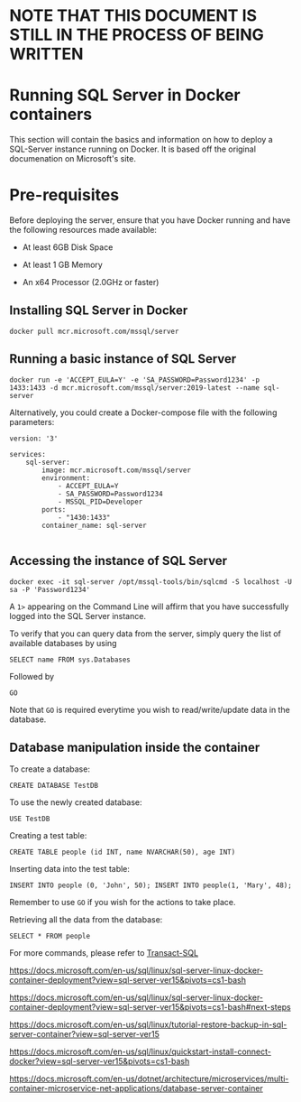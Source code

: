# NOTE THAT THIS DOCUMENT IS STILL IN THE PROCESS OF BEING WRITTEN

# Running SQL Server in Docker containers
This section will contain the basics and information on how to deploy a SQL-Server instance running on Docker. It is based off the original documenation on Microsoft's site.

# Pre-requisites
Before deploying the server, ensure that you have Docker running and have the following resources made available:

- At least 6GB Disk Space

- At least 1 GB Memory

- An x64 Processor (2.0GHz or faster)

## Installing SQL Server in Docker
`docker pull mcr.microsoft.com/mssql/server`

## Running a basic instance of SQL Server
`docker run -e 'ACCEPT_EULA=Y' -e 'SA_PASSWORD=Password1234' -p 1433:1433 -d mcr.microsoft.com/mssql/server:2019-latest --name sql-server`

Alternatively, you could create a Docker-compose file with the following parameters:

```
version: '3'

services:
    sql-server:
        image: mcr.microsoft.com/mssql/server
        environment: 
            - ACCEPT_EULA=Y
            - SA_PASSWORD=Password1234
            - MSSQL_PID=Developer
        ports:
            - "1430:1433"
        container_name: sql-server
        
```

## Accessing the instance of SQL Server
`docker exec -it sql-server /opt/mssql-tools/bin/sqlcmd -S localhost -U sa -P 'Password1234'`

A `1>` appearing on the Command Line will affirm that you have successfully logged into the SQL Server instance. 

To verify that you can query data from the server, simply query the list of available databases by using 

`SELECT name FROM sys.Databases`

Followed by 

`GO`

Note that `GO` is required everytime you wish to read/write/update data in the database.

## Database manipulation inside the container
To create a database:

`CREATE DATABASE TestDB`

To use the newly created database:

`USE TestDB`

Creating a test table:

`CREATE TABLE people (id INT, name NVARCHAR(50), age INT)`

Inserting data into the test table:

`INSERT INTO people (0, 'John', 50); INSERT INTO people(1, 'Mary', 48);`

Remember to use `GO` if you wish for the actions to take place. 

Retrieving all the data from the database: 

`SELECT * FROM people` 

For more commands, please refer to [Transact-SQL](https://docs.microsoft.com/en-us/sql/t-sql/language-reference?view=sql-server-ver15)



https://docs.microsoft.com/en-us/sql/linux/sql-server-linux-docker-container-deployment?view=sql-server-ver15&pivots=cs1-bash

https://docs.microsoft.com/en-us/sql/linux/sql-server-linux-docker-container-deployment?view=sql-server-ver15&pivots=cs1-bash#next-steps

https://docs.microsoft.com/en-us/sql/linux/tutorial-restore-backup-in-sql-server-container?view=sql-server-ver15

https://docs.microsoft.com/en-us/sql/linux/quickstart-install-connect-docker?view=sql-server-ver15&pivots=cs1-bash

https://docs.microsoft.com/en-us/dotnet/architecture/microservices/multi-container-microservice-net-applications/database-server-container
